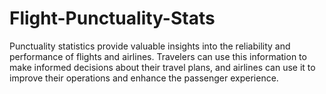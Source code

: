 # Flight-Punctuality-Stats
Punctuality statistics provide valuable insights into the reliability and performance of flights and airlines. Travelers can use this information to make informed decisions about their travel plans, and airlines can use it to improve their operations and enhance the passenger experience.
